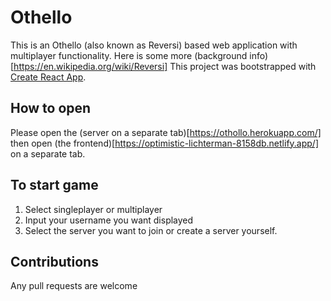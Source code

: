# Othello
This is an Othello (also known as Reversi) based web application with multiplayer functionality. Here is some more (background info)[https://en.wikipedia.org/wiki/Reversi]
This project was bootstrapped with [Create React App](https://github.com/facebook/create-react-app).

## How to open
Please open the (server on a separate tab)[https://othollo.herokuapp.com/] then open (the frontend)[https://optimistic-lichterman-8158db.netlify.app/] on a separate tab.

## To start game
1. Select singleplayer or multiplayer
2. Input your username you want displayed
3. Select the server you want to join or create a server yourself.

## Contributions
Any pull requests are welcome